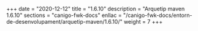 +++
date        = "2020-12-12"
title       = "1.6.10"
description = "Arquetip maven 1.6.10"
sections    = "canigo-fwk-docs"
enllac		= "/canigo-fwk-docs/entorn-de-desenvolupament/arquetip-maven/1.6.10/"
weight		= 7
+++
